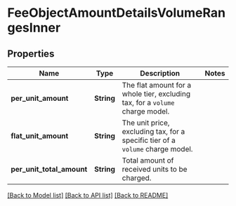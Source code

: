 # FeeObjectAmountDetailsVolumeRangesInner

## Properties

Name | Type | Description | Notes
------------ | ------------- | ------------- | -------------
**per_unit_amount** | **String** | The flat amount for a whole tier, excluding tax, for a `volume` charge model. | 
**flat_unit_amount** | **String** | The unit price, excluding tax, for a specific tier of a `volume` charge model. | 
**per_unit_total_amount** | **String** | Total amount of received units to be charged. | 

[[Back to Model list]](../README.md#documentation-for-models) [[Back to API list]](../README.md#documentation-for-api-endpoints) [[Back to README]](../README.md)


